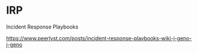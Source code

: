 # IRP
Incident Response Playbooks

https://www.peerlyst.com/posts/incident-response-playbooks-wiki-j-geno-j-geno
